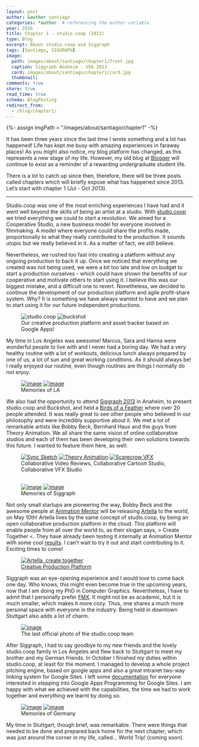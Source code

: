 ```yaml
---
layout: post
author: &author santiago
categories: *author  # referencing the author variable
year: 2016
title: Chapter 1 - studio.coop (2013)
type: Blog
excerpt: About studio.coop and Siggraph
tags: [Santiago, SIGGRAPH]
image:
  path: images/about/santiago/chapter1/front.jpg
  caption: Siggraph Anaheim - USA 2013
  card: images/about/santiago/chapter1/card.jpg
  thumbnail:
comments: true
share: true
read_time: true
schema: BlogPosting
redirect_from:
  - /blog/chapter1/
---
```

{%- assign imgPath = "/images/about/santiago/chapter1" -%}

It has been three years since the last time I wrote something and a lot has happened! Life has kept me busy with amazing experiences in faraway places! As you might also notice, my blog platform has changed, as this represents a new stage of my life. However, my old blog at  [Blogger](http://santiagomontesdeoca.blogspot.sg/) will continue to exist as a reminder of a rewarding undergraduate student life.

There is a lot to catch up since then, therefore, there will be three posts called chapters which will briefly expose what has happened since 2013. Let’s start with chapter 1 (Jul - Oct 2013).

---

Studio.coop was one of the most enriching experiences I have had and it went well beyond the skills of being an artist at a studio. With  [studio.coop](https://sites.google.com/a/studio.coop/v1/) we tried everything we could to start a revolution. We aimed for a Cooperative Studio, a new business model for everyone involved in filmmaking. A model where everyone could share the profits made, proportionally to what they really contributed to the production. It sounds utopic but we really believed in it. As a matter of fact, we still believe.

Nevertheless, we rushed too fast into creating a platform without any ongoing production to back it up. Once we noticed that everything we created was not being used, we were a bit too late and low on budget to start a production ourselves - which could have shown the benefits of our cooperative and motivate others to start using it. I believe this was our biggest mistake, and a difficult one to revert. Nonetheless, we decided to continue the development of our production platform and agile profit-share system. Why? It is something we have always wanted to have and we plan to start using it for our future independent productions.

<figure class="pull-center half">
<img src="{{imgPath}}/studiocoop.png" alt="studio.coop">
<img src="{{imgPath}}/buckshot.png" alt="buckshot">
<figcaption>Our creative production platform and asset tracker based on Google Apps!</figcaption>
</figure>

My time in Los Angeles was awesome! Marcus, Sara and Hanna were wonderful people to live with and I never had a boring day. We had a very healthy routine with a lot of workouts, delicious lunch always prepared by one of us, a lot of sun and great working conditions. As it should always be! I really enjoyed our routine, even though routines are things I normally do not enjoy.

<!-- PHOTOS OF lA -->
<figure class="pull-center half">
	<a href="{{imgPath}}/la1.jpg"><img src="{{imgPath}}/la1_low.jpg" alt="image"></a>
  <a href="{{imgPath}}/la2.jpg"><img src="{{imgPath}}/la2_low.jpg" alt="image"></a>
	<figcaption>Memories of LA</figcaption>
</figure>

We also had the opportunity to attend  [Siggraph 2013](http://s2013.siggraph.org/) in Anaheim, to present studio.coop and Buckshot, and held a [Birds of a Feather](http://s2013.siggraph.org/attendees/birds-feather/events/madding-crowd) where over 20 people attended. It was really great to see other people who believed in our philosophy and were incredibly supportive about it. We met a lot of remarkable artists like Bobby Beck, Bernhard Haux and the guys from Theory Animation. We all share the same vision of online collaborative studios and each of them has been developing their own solutions towards this future. I wanted to feature them here, as well:

<!-- LOGOS OF STARTUPS -->
<figure class="pull-center third" >
	<a href="http://syncsketch.com/" target="_blank"><img src="{{imgPath}}/syncsketch.png" alt="Sync Sketch" style="margin-bottom: -5px"></a>
	<a href="https://theoryanimation.com/" target="_blank"><img src="{{imgPath}}/theoryanimation.png" alt="Theory Animation" style="margin-bottom: -5px"></a>
	<a href="https://www.scarecrowvfx.com/" target="_blank"><img src="{{imgPath}}/scarecrow.png" alt="Scarecrow VFX" style="margin-bottom: -5px"></a>
	<figcaption style="margin-bottom: 30px">Collaborative Video Reviews, Collaborative Cartoon Studio, Collaborative VFX Studio</figcaption>
</figure>

<!-- PHOTOS OF SIGGRAPH -->
<figure class="pull-center half">
	<a href="{{imgPath}}/siggraph1.jpg"><img src="{{imgPath}}/siggraph1_low.jpg" alt="image"></a>
  <a href="{{imgPath}}/siggraph2.jpg"><img src="{{imgPath}}/siggraph2_low.jpg" alt="image"></a>
	<figcaption>Memories of Siggraph</figcaption>
</figure>

Not only small startups are pioneering the way, Bobby Beck and the awesome people at [Animation Mentor](http://www.animationmentor.com/) will be releasing [Artella](http://www.artella.com/) to the world, on May 10th! Artella lives by the same concept of studio.coop, by being an open collaborative production platform in the cloud. This platform will enable people from all over the world to, as their slogan says, > Create Together <. They have already been testing it internally at Animation Mentor with some cool [results](https://vimeo.com/154871664). I can’t wait to try it out and start contributing to it. Exciting times to come!

<!-- LOGOS OF ARTELLA -->
<figure class="align-center half">
  <a href="http://www.artella.com/">
  <img src="{{imgPath}}/artella.png" alt="Artella, create together"></a>
  <figcaption><a href="http://www.artella.com/">Creative Production Platform</a></figcaption>
</figure>

Siggraph was an eye-opening experience and I would love to come back one day. Who knows, this might even become true in the upcoming years, now that I am doing my PhD in Computer Graphics. Nevertheless, I have to admit that I personally prefer  [FMX](http://www.fmx.de/). It might not be as academic, but it is much smaller, which makes it more cozy. Thus, one shares a much more personal space with everyone in the industry. Being held in downtown Stuttgart also adds a lot of charm.

<!-- lAST PICTURE OF lA -->
<figure class="align-center">
	<a href="{{imgPath}}/studiocoop1.jpg"><img src="{{imgPath}}/studiocoop1_low.jpg" alt="image"></a>
	<figcaption>The last official photo of the studio.coop team</figcaption>
</figure>

After Siggraph, I had to say goodbye to my new friends and the lovely studio.coop family in Los Angeles and flew back to Stuttgart to meet my brother and my German friends. In October I finished my duties within studio.coop, at least for the moment. I managed to develop a whole project pitching engine, based on google apps and also a great intranet two-way linking system for Google Sites. I left some  [documentation](https://docs.google.com/document/d/1MNs-D-X9VH3u5YI6761dgJZ97MV4PDvyhQUM5a7Z-qo/) for everyone interested in stepping into Google Apps Programming for Google Sites. I am happy with what we achieved with the capabilities, the time we had to work together and everything we learnt by doing so.

<!-- PHOTOS OF STUTTGART -->
<figure class="pull-center half">
	<a href="{{imgPath}}/stuttgart2.jpg"><img src="{{imgPath}}/stuttgart2_low.jpg" alt="image"></a>
  <a href="{{imgPath}}/stuttgart1.jpg"><img src="{{imgPath}}/stuttgart1_low.jpg" alt="image"></a>
	<figcaption>Memories of Germany</figcaption>
</figure>

My time in Stuttgart, though brief, was remarkable. There were things that needed to be done and prepared back home for the next chapter, which was just around the corner in my life, called… World Trip! (coming soon).
